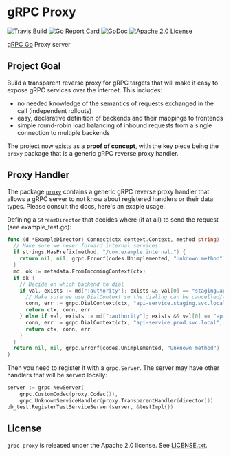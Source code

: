 # gRPC Proxy

[![Travis Build](https://travis-ci.org/vgough/grpc-proxy.svg?branch=master)](https://travis-ci.org/vgough/grpc-proxy)
[![Go Report Card](https://goreportcard.com/badge/github.com/vgough/grpc-proxy)](https://goreportcard.com/report/github.com/vgough/grpc-proxy)
[![GoDoc](http://img.shields.io/badge/GoDoc-Reference-blue.svg)](https://godoc.org/github.com/vgough/grpc-proxy)
[![Apache 2.0 License](https://img.shields.io/badge/License-Apache%202.0-blue.svg)](LICENSE)

[gRPC Go](https://github.com/grpc/grpc-go) Proxy server

## Project Goal

Build a transparent reverse proxy for gRPC targets that will make it easy to expose gRPC services
over the internet. This includes:
 * no needed knowledge of the semantics of requests exchanged in the call (independent rollouts)
 * easy, declarative definition of backends and their mappings to frontends
 * simple round-robin load balancing of inbound requests from a single connection to multiple backends

The project now exists as a **proof of concept**, with the key piece being the `proxy` package that
is a generic gRPC reverse proxy handler.

## Proxy Handler

The package [`proxy`](proxy/) contains a generic gRPC reverse proxy handler that allows a gRPC server to
not know about registered handlers or their data types. Please consult the docs, here's an exaple usage.

Defining a `StreamDirector` that decides where (if at all) to send the request (see
example_test.go):
```go
func (d *ExampleDirector) Connect(ctx context.Context, method string) (context.Context, *grpc.ClientConn, error) {
  // Make sure we never forward internal services.
  if strings.HasPrefix(method, "/com.example.internal.") {
    return nil, nil, grpc.Errorf(codes.Unimplemented, "Unknown method")
  }
  md, ok := metadata.FromIncomingContext(ctx)
  if ok {
    // Decide on which backend to dial
    if val, exists := md[":authority"]; exists && val[0] == "staging.api.example.com" {
      // Make sure we use DialContext so the dialing can be cancelled/time out together with the context.
      conn, err := grpc.DialContext(ctx, "api-service.staging.svc.local", grpc.WithCodec(proxy.Codec()))
      return ctx, conn, err
    } else if val, exists := md[":authority"]; exists && val[0] == "api.example.com" {
      conn, err := grpc.DialContext(ctx, "api-service.prod.svc.local", grpc.WithCodec(proxy.Codec()))
      return ctx, conn, err
    }
  }
  return nil, nil, grpc.Errorf(codes.Unimplemented, "Unknown method")
}
```
Then you need to register it with a `grpc.Server`. The server may have other handlers that will be served
locally:

```go
server := grpc.NewServer(
    grpc.CustomCodec(proxy.Codec()),
    grpc.UnknownServiceHandler(proxy.TransparentHandler(director)))
pb_test.RegisterTestServiceServer(server, &testImpl{})
```

## License

`grpc-proxy` is released under the Apache 2.0 license. See [LICENSE.txt](LICENSE.txt).

